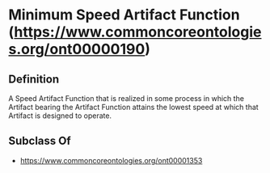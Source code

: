 # Minimum Speed Artifact Function (https://www.commoncoreontologies.org/ont00000190)

## Definition
A Speed Artifact Function that is realized in some process in which the Artifact bearing the Artifact Function attains the lowest speed at which that Artifact is designed to operate.

## Subclass Of
- https://www.commoncoreontologies.org/ont00001353


